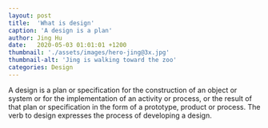 ```yaml
---
layout: post
title:  'What is design'
caption: 'A design is a plan'
author: Jing Hu
date:   2020-05-03 01:01:01 +1200
thumbnail: './assets/images/hero-jing@3x.jpg'
thumbnail-alt: 'Jing is walking toward the zoo'
categories: Design
---
```

A design is a plan or specification for the construction of an object or system or for the implementation of an activity or process, or the result of that plan or specification in the form of a prototype, product or process. The verb to design expresses the process of developing a design.
